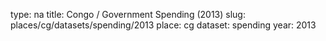 type: na
title: Congo / Government Spending (2013)
slug: places/cg/datasets/spending/2013
place: cg
dataset: spending
year: 2013
